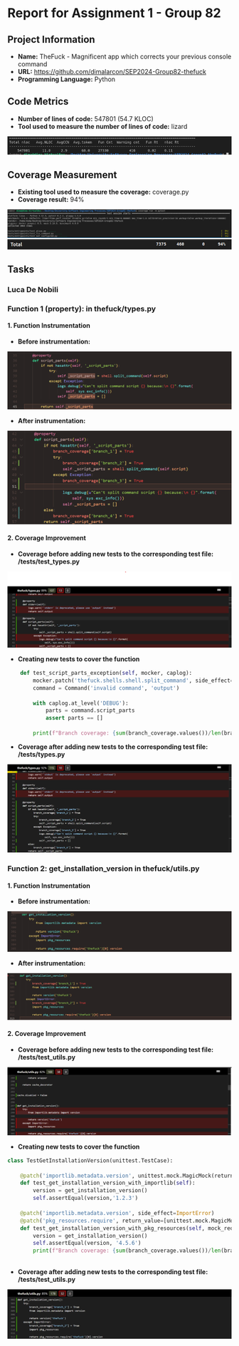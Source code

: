# Report for Assignment 1 - Group 82

## Project Information

- **Name:** TheFuck - Magnificent app which corrects your previous console command
- **URL:** https://github.com/dimalarcon/SEP2024-Group82-thefuck
- **Programming Language:** Python

## Code Metrics

- **Number of lines of code:** 547801 (54.7 KLOC)
- **Tool used to measure the number of lines of code:** lizard

![Lizard-KLOC-Screenshot-output-command](/screenshots/lizard-kloc(21-06-2024_16-39-00).png)

## Coverage Measurement

- **Existing tool used to measure the coverage:** coverage.py
- **Coverage result:** 94%

![Coverage.py-Coverage-Measurement](/screenshots/coverage-py-2(2024-06-21_17-09-11).png)
![Coverage.py-Coverage-Measurement](/screenshots/coverage-py-1(21-06-2024_17-06-39).png)

## Tasks

### Luca De Nobili

### Function 1 (property): in thefuck/types.py

#### 1. Function Instrumentation

- **Before instrumentation:**

![Function1-BeforeInstrumentation](/screenshots/function_script_parts_before_instrumentation.png)

- **After instrumentation:**

![Function1-AfterInstrumentation](/screenshots/function_script_parts_after_instrumentation.png)

#### 2. Coverage Improvement

- **Coverage before adding new tests to the corresponding test file: /tests/test_types.py**

![Function1-CoverageBeforeImprov](/screenshots/initial_branch_coverage_script_parts.png)

- **Creating new tests to cover the function**

```python
    def test_script_parts_exception(self, mocker, caplog):
        mocker.patch('thefuck.shells.shell.split_command', side_effect=Exception('Mocked exception'))
        command = Command('invalid command', 'output')
        
        with caplog.at_level('DEBUG'):
            parts = command.script_parts
            assert parts == []

        print(f"Branch coverage: {sum(branch_coverage.values())/len(branch_coverage) * 100}%\n")
```
- **Coverage after adding new tests to the corresponding test file: /tests/types.py**

![Function1-CoverageAfterImprov](/screenshots/final_branch_coverage_script_parts(fix).png)


### Function 2: get_installation_version in thefuck/utils.py

#### 1. Function Instrumentation

- **Before instrumentation:**

![Function2-BeforeInstrumentation](/screenshots/function_get_installation_version_before_instrumentation.png)

- **After instrumentation:**

![Function2-AfterInstrumentation](/screenshots/function_get_installation_version_after_instrumentation.png)

#### 2. Coverage Improvement

- **Coverage before adding new tests to the corresponding test file: /tests/test_utils.py**

![Function2-CoverageBeforeImprov](/screenshots/initial_branch_coverage_get_installation_version.png)

- **Creating new tests to cover the function**

```python
class TestGetInstallationVersion(unittest.TestCase):

    @patch('importlib.metadata.version', unittest.mock.MagicMock(return_value='1.2.3'))
    def test_get_installation_version_with_importlib(self):
        version = get_installation_version()
        self.assertEqual(version,'1.2.3')

    @patch('importlib.metadata.version', side_effect=ImportError)
    @patch('pkg_resources.require', return_value=[unittest.mock.MagicMock(version='4.5.6')])
    def test_get_installation_version_with_pkg_resources(self, mock_require, mock_version):
        version = get_installation_version()
        self.assertEqual(version, '4.5.6')
        print(f"Branch coverage: {sum(branch_coverage.values())/len(branch_coverage) * 100}% ")
        
```
- **Coverage after adding new tests to the corresponding test file: /tests/test_utils.py**

![Function2-CoverageAfterImprov](/screenshots/final_branch_coverage_get_installation_version.png)

